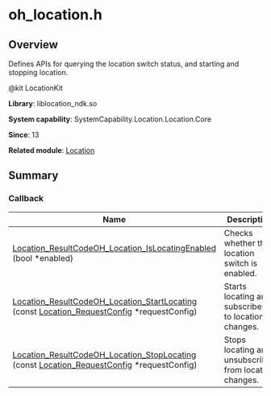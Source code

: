 # oh_location.h


## Overview

Defines APIs for querying the location switch status, and starting and stopping location.

\@kit LocationKit

**Library**: liblocation_ndk.so

**System capability**: SystemCapability.Location.Location.Core

**Since**: 13

**Related module**: [Location](_location.md)


## Summary


### Callback

| Name| Description| 
| -------- | -------- |
| [Location_ResultCode](_location.md#location_resultcode)[OH_Location_IsLocatingEnabled](_location.md#oh_location_islocatingenabled) (bool \*enabled) | Checks whether the location switch is enabled. | 
| [Location_ResultCode](_location.md#location_resultcode)[OH_Location_StartLocating](_location.md#oh_location_startlocating) (const [Location_RequestConfig](_location.md#location_requestconfig) \*requestConfig) | Starts locating and subscribes to location changes. | 
| [Location_ResultCode](_location.md#location_resultcode)[OH_Location_StopLocating](_location.md#oh_location_stoplocating) (const [Location_RequestConfig](_location.md#location_requestconfig) \*requestConfig) | Stops locating and unsubscribes from location changes. | 
